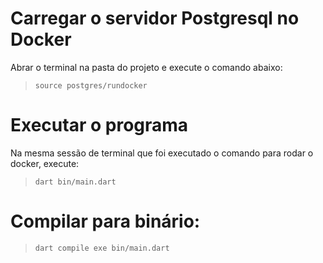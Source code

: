 # Carregar o servidor Postgresql no Docker

Abrar o terminal na pasta do projeto e execute o comando abaixo:

> `source postgres/rundocker`

# Executar o programa

Na mesma sessão de terminal que foi executado o comando para rodar o docker, execute:


> `dart bin/main.dart`


# Compilar para binário:

> `dart compile exe bin/main.dart`
